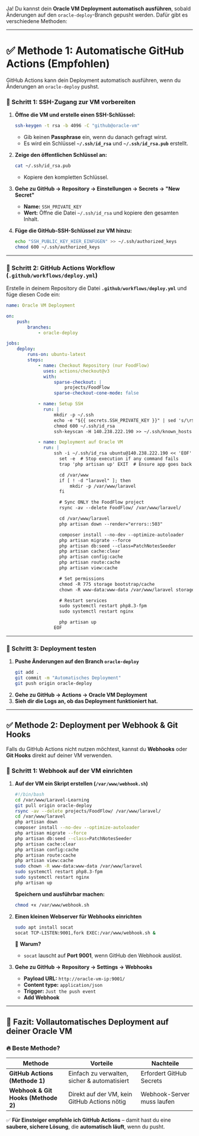 Ja! Du kannst dein **Oracle VM Deployment automatisch ausführen**, sobald Änderungen auf den `oracle-deploy`-Branch gepusht werden. Dafür gibt es verschiedene Methoden:

---

# **✅ Methode 1: Automatische GitHub Actions (Empfohlen)**
GitHub Actions kann dein Deployment automatisch ausführen, wenn du Änderungen an `oracle-deploy` pushst.

### **📌 Schritt 1: SSH-Zugang zur VM vorbereiten**
1. **Öffne die VM und erstelle einen SSH-Schlüssel:**
   ```sh
   ssh-keygen -t rsa -b 4096 -C "github@oracle-vm"
   ```
    - Gib keinen **Passphrase** ein, wenn du danach gefragt wirst.
    - Es wird ein Schlüssel **`~/.ssh/id_rsa`** und **`~/.ssh/id_rsa.pub`** erstellt.

2. **Zeige den öffentlichen Schlüssel an:**
   ```sh
   cat ~/.ssh/id_rsa.pub
   ```
    - Kopiere den kompletten Schlüssel.

3. **Gehe zu GitHub → Repository → Einstellungen → Secrets → "New Secret"**
    - **Name:** `SSH_PRIVATE_KEY`
    - **Wert:** Öffne die Datei `~/.ssh/id_rsa` und kopiere den gesamten Inhalt.

4. **Füge die GitHub-SSH-Schlüssel zur VM hinzu:**
   ```sh
   echo "SSH_PUBLIC_KEY_HIER_EINFÜGEN" >> ~/.ssh/authorized_keys
   chmod 600 ~/.ssh/authorized_keys
   ```

---

### **📌 Schritt 2: GitHub Actions Workflow (`.github/workflows/deploy.yml`)**
Erstelle in deinem Repository die Datei **`.github/workflows/deploy.yml`** und füge diesen Code ein:

```yaml
name: Oracle VM Deployment

on:
    push:
        branches:
            - oracle-deploy

jobs:
    deploy:
        runs-on: ubuntu-latest
        steps:
            - name: Checkout Repository (nur FoodFlow)
              uses: actions/checkout@v3
              with:
                  sparse-checkout: |
                      projects/FoodFlow
                  sparse-checkout-cone-mode: false

            - name: Setup SSH
              run: |
                  mkdir -p ~/.ssh
                  echo -e "${{ secrets.SSH_PRIVATE_KEY }}" | sed 's/\r$//' > ~/.ssh/id_rsa
                  chmod 600 ~/.ssh/id_rsa
                  ssh-keyscan -H 140.238.222.190 >> ~/.ssh/known_hosts

            - name: Deployment auf Oracle VM
              run: |
                  ssh -i ~/.ssh/id_rsa ubuntu@140.238.222.190 << 'EOF'
                    set -e  # Stop execution if any command fails
                    trap 'php artisan up' EXIT  # Ensure app goes back online

                    cd /var/www
                    if [ ! -d "laravel" ]; then
                        mkdir -p /var/www/laravel
                    fi

                    # Sync ONLY the FoodFlow project
                    rsync -av --delete FoodFlow/ /var/www/laravel/

                    cd /var/www/laravel
                    php artisan down --render="errors::503"

                    composer install --no-dev --optimize-autoloader
                    php artisan migrate --force
                    php artisan db:seed --class=PatchNotesSeeder
                    php artisan cache:clear
                    php artisan config:cache
                    php artisan route:cache
                    php artisan view:cache

                    # Set permissions
                    chmod -R 775 storage bootstrap/cache
                    chown -R www-data:www-data /var/www/laravel storage bootstrap/cache

                    # Restart services
                    sudo systemctl restart php8.3-fpm
                    sudo systemctl restart nginx

                    php artisan up
                  EOF
```

---

### **📌 Schritt 3: Deployment testen**
1. **Pushe Änderungen auf den Branch `oracle-deploy`**
   ```sh
   git add .
   git commit -m "Automatisches Deployment"
   git push origin oracle-deploy
   ```
2. **Gehe zu GitHub → Actions → Oracle VM Deployment**
3. **Sieh dir die Logs an, ob das Deployment funktioniert hat.**

---

## **✅ Methode 2: Deployment per Webhook & Git Hooks**
Falls du GitHub Actions nicht nutzen möchtest, kannst du **Webhooks** oder **Git Hooks** direkt auf deiner VM verwenden.

### **📌 Schritt 1: Webhook auf der VM einrichten**
1. **Auf der VM ein Skript erstellen (`/var/www/webhook.sh`)**
   ```sh
   #!/bin/bash
   cd /var/www/Laravel-Learning
   git pull origin oracle-deploy
   rsync -av --delete projects/FoodFlow/ /var/www/laravel/
   cd /var/www/laravel
   php artisan down
   composer install --no-dev --optimize-autoloader
   php artisan migrate --force
   php artisan db:seed --class=PatchNotesSeeder
   php artisan cache:clear
   php artisan config:cache
   php artisan route:cache
   php artisan view:cache
   sudo chown -R www-data:www-data /var/www/laravel
   sudo systemctl restart php8.3-fpm
   sudo systemctl restart nginx
   php artisan up
   ```
   **Speichern und ausführbar machen:**
   ```sh
   chmod +x /var/www/webhook.sh
   ```

2. **Einen kleinen Webserver für Webhooks einrichten**
   ```sh
   sudo apt install socat
   socat TCP-LISTEN:9001,fork EXEC:/var/www/webhook.sh &
   ```
   📌 **Warum?**
    - `socat` lauscht auf **Port 9001**, wenn GitHub den Webhook auslöst.

3. **Gehe zu GitHub → Repository → Settings → Webhooks**
    - **Payload URL:** `http://oracle-vm-ip:9001/`
    - **Content type:** `application/json`
    - **Trigger:** `Just the push event`
    - **Add Webhook**

---

## **🚀 Fazit: Vollautomatisches Deployment auf deiner Oracle VM**
### 🔥 **Beste Methode?**
| Methode | Vorteile | Nachteile |
|---|---|---|
| **GitHub Actions (Methode 1)** | Einfach zu verwalten, sicher & automatisiert | Erfordert GitHub Secrets |
| **Webhook & Git Hooks (Methode 2)** | Direkt auf der VM, kein GitHub Actions nötig | Webhook-Server muss laufen |

✅ **Für Einsteiger empfehle ich GitHub Actions** – damit hast du eine **saubere, sichere Lösung**, die **automatisch läuft**, wenn du pusht.
